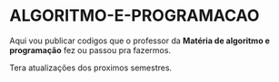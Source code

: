 # ALGORITMO-E-PROGRAMACAO
Aqui vou publicar codigos que o professor da **Matéria de algoritmo e programação** fez ou passou pra fazermos.

Tera atualizações dos proximos semestres.

